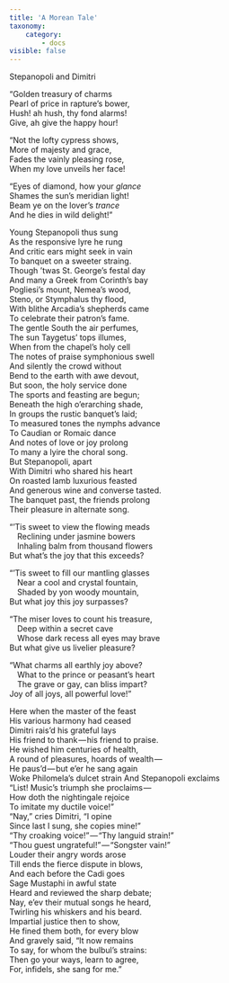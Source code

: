 ```yaml
---
title: 'A Morean Tale'
taxonomy:
    category:
        - docs
visible: false
---
```


<span class="title">Stepanopoli and Dimitri</span>

“Golden treasury of charms  
Pearl of price in rapture’s bower,  
Hush! ah hush, thy fond alarms!  
Give, ah give the happy hour!  

“Not the lofty cypress shows,  
More of majesty and grace,  
Fades the vainly pleasing rose,  
When my love unveils her face!  

“Eyes of diamond, how your *glance*  
Shames the sun’s meridian light!  
Beam ye on the lover’s *trance*  
And he dies in wild delight!”

Young Stepanopoli thus sung  
As the responsive lyre he rung  
And critic ears might seek in vain  
To banquet on a sweeter straing.  
Though ’twas St. George’s festal day  
And many a Greek from Corinth’s bay  
Pogliesi’s mount, Nemea’s wood,  
Steno, or Stymphalus thy flood,  
With blithe Arcadia’s shepherds came  
To celebrate their patron’s fame.  
The gentle South the air perfumes,  
The sun Taygetus’ tops illumes,  
When from the chapel’s holy cell  
The notes of praise symphonious swell  
And silently the crowd without  
Bend to the earth with awe devout,  
But soon, the holy service done  
The sports and feasting are begun;  
Beneath the high o’erarching shade,  
In groups the rustic banquet’s laid;  
To measured tones the nymphs advance  
To Caudian or Romaic dance  
And notes of love or joy prolong  
To many a lyire the choral song.  
But Stepanopoli, apart  
With Dimitri who shared his heart  
On roasted lamb luxurious feasted  
And generous wine and converse tasted.  
The banquet past, the friends prolong  
Their pleasure in alternate song.

“’Tis sweet to view the flowing meads  
&emsp;Reclining under jasmine bowers  
&emsp;Inhaling balm from thousand flowers  
But what’s the joy that this exceeds?  

“’Tis sweet to fill our mantling glasses  
&emsp;Near a cool and crystal fountain,  
&emsp;Shaded by yon woody mountain,  
But what joy this joy surpasses?   

“The miser loves to count his treasure,  
&emsp;Deep within a secret cave  
&emsp;Whose dark recess all eyes may brave  
But what give us livelier pleasure?  

“What charms all earthly joy above?  
&emsp;What to the prince or peasant’s heart  
&emsp;The grave or gay, can bliss impart?  
Joy of all joys, all powerful love!”

Here when the master of the feast  
His various harmony had ceased  
Dimitri rais’d his grateful lays  
His friend to thank — his friend to praise.  
He wished him centuries of health,  
A round of pleasures, hoards of wealth —   
He paus’d — but e’er he sang again  
Woke Philomela’s dulcet strain
And Stepanopoli exclaims  
“List! Music’s triumph she proclaims —   
How doth the nightingale rejoice  
To imitate my ductile voice!”  
“Nay,” cries Dimitri, “I opine  
Since last I sung, she copies mine!”  
“Thy croaking voice!” — “Thy languid strain!”  
“Thou guest ungrateful!” — “Songster vain!”  
Louder their angry words arose  
Till ends the fierce dispute in blows,  
And each before the Cadi goes  
Sage Mustaphi in awful state  
Heard and reviewed the sharp debate;  
Nay, e’ev their mutual songs he heard,  
Twirling his whiskers and his beard.  
Impartial justice then to show,  
He fined them both, for every blow  
And gravely said, “It now remains  
To say, for whom the bulbul’s strains:  
Then go your ways, learn to agree,  
For, infidels, she sang for me.”